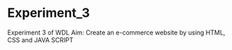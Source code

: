 # Experiment_3
Experiment 3 of WDL
Aim: Create an e-commerce website by using HTML, CSS and JAVA SCRIPT
